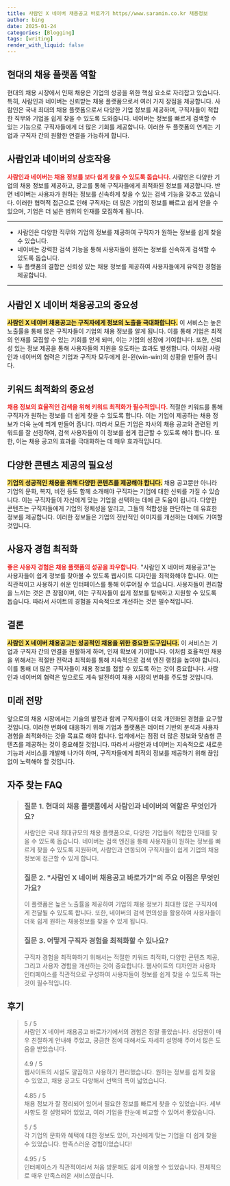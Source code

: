 ```yaml
---
title: 사람인 X 네이버 채용공고 바로가기 https//www.saramin.co.kr 채용정보
author: bing
date: 2025-01-24
categories: [Blogging]
tags: [writing]
render_with_liquid: false
---
```



<h2 id='현대의 채용 플랫폼 역할'>현대의 채용 플랫폼 역할</h2>

<p>현대의 채용 시장에서 인재 채용은 기업의 성공을 위한 핵심 요소로 자리잡고 있습니다. 특히, 사람인과 네이버는 신뢰받는 채용 플랫폼으로서 여러 가지 장점을 제공합니다. 사람인은 국내 최대의 채용 플랫폼으로서 다양한 기업 정보를 제공하며, 구직자들이 적합한 직무와 기업을 쉽게 찾을 수 있도록 도와줍니다. 네이버는 정보를 빠르게 검색할 수 있는 기능으로 구직자들에게 더 많은 기회를 제공합니다. 이러한 두 플랫폼의 연계는 기업과 구직자 간의 원활한 연결을 가능하게 합니다.</p>

<h2 id='사람인과 네이버의 상호작용'>사람인과 네이버의 상호작용</h2>

<p><b><span style="color: #ee2323;">사람인과 네이버는 채용 정보를 보다 쉽게 찾을 수 있도록 돕습니다.</span></b> 사람인은 다양한 기업의 채용 정보를 제공하고, 광고를 통해 구직자들에게 최적화된 정보를 제공합니다. 반면 네이버는 사용자가 원하는 정보를 신속하게 찾을 수 있는 검색 기능을 갖추고 있습니다. 이러한 협력적 접근으로 인해 구직자는 더 많은 기업의 정보를 빠르고 쉽게 얻을 수 있으며, 기업은 더 넓은 범위의 인재를 모집하게 됩니다.</p>

<hr />

<ul>
    <li>사람인은 다양한 직무와 기업의 정보를 제공하여 구직자가 원하는 정보를 쉽게 찾을 수 있습니다.</li>
    <li>네이버는 강력한 검색 기능을 통해 사용자들이 원하는 정보를 신속하게 검색할 수 있도록 돕습니다.</li>
    <li>두 플랫폼의 결합은 신뢰성 있는 채용 정보를 제공하여 사용자들에게 유익한 경험을 제공합니다.</li>
</ul>

<hr />

<h2 id='사람인 X 네이버 채용공고의 중요성'>사람인 X 네이버 채용공고의 중요성</h2>

<p><b><span style="background-color: #ffe066;">사람인 X 네이버 채용공고는 구직자에게 정보의 노출을 극대화합니다.</span></b> 이 서비스는 높은 노출률을 통해 많은 구직자들이 기업의 채용 정보를 알게 됩니다. 이를 통해 기업은 최적의 인재를 모집할 수 있는 기회를 얻게 되며, 이는 기업의 성장에 기여합니다. 또한, 신뢰성 있는 정보 제공을 통해 사용자들의 지원을 유도하는 효과도 발생합니다. 이처럼 사람인과 네이버의 협력은 기업과 구직자 모두에게 윈-윈(win-win)의 상황을 만들어 줍니다.</p>

<h2 id='키워드 최적화의 중요성'>키워드 최적화의 중요성</h2>

<p><b><span style="color: #ee2323;">채용 정보의 효율적인 검색을 위해 키워드 최적화가 필수적입니다.</span></b> 적절한 키워드를 통해 구직자가 원하는 정보를 더 쉽게 찾을 수 있도록 합니다. 이는 기업이 제공하는 채용 정보가 더욱 눈에 띄게 만들어 줍니다. 따라서 모든 기업은 자사의 채용 공고와 관련된 키워드를 잘 선정하여, 검색 사용자들이 이 정보를 쉽게 접근할 수 있도록 해야 합니다. 또한, 이는 채용 공고의 효과를 극대화하는 데 매우 효과적입니다.</p>

<h2 id='다양한 콘텐츠 제공의 필요성'>다양한 콘텐츠 제공의 필요성</h2>

<p><b><span style="background-color: #ffe066;">기업의 성공적인 채용을 위해 다양한 콘텐츠를 제공해야 합니다.</span></b> 채용 공고뿐만 아니라 기업의 문화, 복지, 비전 등도 함께 소개해야 구직자는 기업에 대한 신뢰를 가질 수 있습니다. 이는 구직자들이 자신에게 맞는 기업을 선택하는 데에 큰 도움이 됩니다. 다양한 콘텐츠는 구직자들에게 기업의 정체성을 알리고, 그들의 적합성을 판단하는 데 유효한 정보를 제공합니다. 이러한 정보들은 기업의 전반적인 이미지를 개선하는 데에도 기여할 것입니다.</p>

<h2 id='사용자 경험 최적화'>사용자 경험 최적화</h2>

<p><b><span style="color: #ee2323;">좋은 사용자 경험은 채용 플랫폼의 성공을 좌우합니다.</span></b> "사람인 X 네이버 채용공고"는 사용자들이 쉽게 정보를 찾아볼 수 있도록 웹사이트 디자인을 최적화해야 합니다. 이는 직관적이고 사용하기 쉬운 인터페이스를 통해 이루어질 수 있습니다. 사용자들이 편리함을 느끼는 것은 큰 장점이며, 이는 구직자들이 쉽게 정보를 탐색하고 지원할 수 있도록 돕습니다. 따라서 사이트의 경험을 지속적으로 개선하는 것은 필수적입니다.</p>

<h2 id='결론'>결론</h2>

<p><b><span style="background-color: #ffe066;">사람인 X 네이버 채용공고는 성공적인 채용을 위한 중요한 도구입니다.</span></b> 이 서비스는 기업과 구직자 간의 연결을 원활하게 하며, 인재 확보에 기여합니다. 이처럼 효율적인 채용을 위해서는 적절한 전략과 최적화를 통해 지속적으로 검색 엔진 랭킹을 높여야 합니다. 이를 통해 더 많은 구직자들이 채용 정보를 접할 수 있도록 하는 것이 중요합니다. 사람인과 네이버의 협력은 앞으로도 계속 발전하여 채용 시장의 변화를 주도할 것입니다.</p>

<h2 id='미래 전망'>미래 전망</h2>

<p>앞으로의 채용 시장에서는 기술의 발전과 함께 구직자들이 더욱 개인화된 경험을 요구할 것입니다. 이러한 변화에 대응하기 위해 기업과 플랫폼은 데이터 기반의 분석과 사용자 경험을 최적화하는 것을 목표로 해야 합니다. 업계에서는 점점 더 많은 정보와 맞춤형 콘텐츠를 제공하는 것이 중요해질 것입니다. 따라서 사람인과 네이버는 지속적으로 새로운 기능과 서비스를 개발해 나가야 하며, 구직자들에게 최적의 정보를 제공하기 위해 끊임없이 노력해야 할 것입니다.</p>


<h2 id='자주_찾는_FAQ'>자주 찾는 FAQ</h2>
<div itemscope="" itemtype="https://schema.org/FAQPage"> 
<blockquote> 
<div itemscope="" itemprop="mainEntity" itemtype="https://schema.org/Question"> 
<h3 itemprop="name">질문 1. 현대의 채용 플랫폼에서 사람인과 네이버의 역할은 무엇인가요?</h3> 
<div itemscope="" itemprop="acceptedAnswer" itemtype="https://schema.org/Answer"> 
<span itemprop="text"> 
<p>사람인은 국내 최대규모의 채용 플랫폼으로, 다양한 기업들이 적합한 인재를 찾을 수 있도록 돕습니다. 네이버는 검색 엔진을 통해 사용자들이 원하는 정보를 빠르게 찾을 수 있도록 지원하며, 사람인과 연동되어 구직자들이 쉽게 기업의 채용정보에 접근할 수 있게 합니다.</p> 
</span> 
</div> 
</div> 
<div itemscope="" itemprop="mainEntity" itemtype="https://schema.org/Question"> 
<h3 itemprop="name">질문 2. "사람인 X 네이버 채용공고 바로가기"의 주요 이점은 무엇인가요?</h3> 
<div itemscope="" itemprop="acceptedAnswer" itemtype="https://schema.org/Answer"> 
<span itemprop="text"> 
<p>이 플랫폼은 높은 노출률을 제공하여 기업의 채용 정보가 최대한 많은 구직자에게 전달될 수 있도록 합니다. 또한, 네이버의 검색 편의성을 활용하여 사용자들이 더욱 쉽게 원하는 채용정보를 찾을 수 있게 됩니다.</p> 
</span> 
</div> 
</div> 
<div itemscope="" itemprop="mainEntity" itemtype="https://schema.org/Question"> 
<h3 itemprop="name">질문 3. 어떻게 구직자 경험을 최적화할 수 있나요?</h3> 
<div itemscope="" itemprop="acceptedAnswer" itemtype="https://schema.org/Answer"> 
<span itemprop="text"> 
<p>구직자 경험을 최적화하기 위해서는 적절한 키워드 최적화, 다양한 콘텐츠 제공, 그리고 사용자 경험을 개선하는 것이 중요합니다. 웹사이트의 디자인과 사용자 인터페이스를 직관적으로 구성하여 사용자들이 정보를 쉽게 찾을 수 있도록 하는 것이 필수적입니다.</p> 
</span> 
</div> 
</div> 
</blockquote> 
</div>
<h2 id='후기'>후기</h2>
<div itemscope itemtype="https://schema.org/Product">
  <blockquote>
  <div itemprop="review" itemscope itemtype="https://schema.org/Review">
      <div itemprop="reviewRating" itemscope itemtype="https://schema.org/Rating"> <span itemprop="ratingValue">5</span> / <span itemprop="bestRating">5</span> </div>
      <span itemprop="reviewBody">사람인 X 네이버 채용공고 바로가기에서의 경험은 정말 좋았습니다. 상담원이 매우 친절하게 안내해 주었고, 궁금한 점에 대해서도 자세히 설명해 주어서 많은 도움을 받았습니다.</span>
  </div>
  <br>
  <div itemprop="review" itemscope itemtype="https://schema.org/Review">
      <div itemprop="reviewRating" itemscope itemtype="https://schema.org/Rating"> <span itemprop="ratingValue">4.9</span> / <span itemprop="bestRating">5</span> </div>
      <span itemprop="reviewBody">웹사이트의 시설도 깔끔하고 사용하기 편리했습니다. 원하는 정보를 쉽게 찾을 수 있었고, 채용 공고도 다양해서 선택의 폭이 넓었습니다.</span>
  </div>
  <br>
  <div itemprop="review" itemscope itemtype="https://schema.org/Review">
      <div itemprop="reviewRating" itemscope itemtype="https://schema.org/Rating"> <span itemprop="ratingValue">4.85</span> / <span itemprop="bestRating">5</span> </div>
      <span itemprop="reviewBody">채용 정보가 잘 정리되어 있어서 필요한 정보를 빠르게 찾을 수 있었습니다. 세부사항도 잘 설명되어 있었고, 여러 기업을 한눈에 비교할 수 있어서 좋았습니다.</span>
  </div>
  <br>
  <div itemprop="review" itemscope itemtype="https://schema.org/Review">
      <div itemprop="reviewRating" itemscope itemtype="https://schema.org/Rating"> <span itemprop="ratingValue">5</span> / <span itemprop="bestRating">5</span> </div>
      <span itemprop="reviewBody">각 기업의 문화와 혜택에 대한 정보도 있어, 자신에게 맞는 기업을 더 쉽게 찾을 수 있었습니다. 만족스러운 경험이었습니다!</span>
  </div>
  <br>
  <div itemprop="review" itemscope itemtype="https://schema.org/Review">
      <div itemprop="reviewRating" itemscope itemtype="https://schema.org/Rating"> <span itemprop="ratingValue">4.95</span> / <span itemprop="bestRating">5</span> </div>
      <span itemprop="reviewBody">인터페이스가 직관적이라서 처음 방문해도 쉽게 이용할 수 있었습니다. 전체적으로 매우 만족스러운 서비스였습니다.</span>
  </div>
  </blockquote>
</div>
